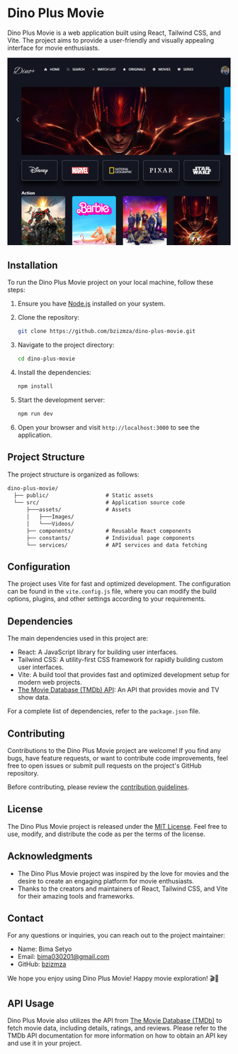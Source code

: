 # Dino Plus Movie

Dino Plus Movie is a web application built using React, Tailwind CSS, and Vite. The project aims to provide a user-friendly and visually appealing interface for movie enthusiasts.

![Dino Plus Movie Screenshot](screenshot.png)

## Installation

To run the Dino Plus Movie project on your local machine, follow these steps:

1. Ensure you have [Node.js](https://nodejs.org) installed on your system.
2. Clone the repository:

   ```bash
   git clone https://github.com/bzizmza/dino-plus-movie.git
   ```

3. Navigate to the project directory:

   ```bash
   cd dino-plus-movie
   ```

4. Install the dependencies:

   ```bash
   npm install
   ```

5. Start the development server:

   ```bash
   npm run dev
   ```

6. Open your browser and visit `http://localhost:3000` to see the application.

## Project Structure

The project structure is organized as follows:

```
dino-plus-movie/
  ├── public/                  # Static assets
  └── src/                     # Application source code
      ├───assets/              # Assets
      │   ├───Images/
      │   └───Videos/
      ├── components/          # Reusable React components
      ├── constants/           # Individual page components
      └── services/            # API services and data fetching
```

## Configuration

The project uses Vite for fast and optimized development. The configuration can be found in the `vite.config.js` file, where you can modify the build options, plugins, and other settings according to your requirements.

## Dependencies

The main dependencies used in this project are:

- React: A JavaScript library for building user interfaces.
- Tailwind CSS: A utility-first CSS framework for rapidly building custom user interfaces.
- Vite: A build tool that provides fast and optimized development setup for modern web projects.
- [The Movie Database (TMDb) API](https://www.themoviedb.org/documentation/api): An API that provides movie and TV show data.

For a complete list of dependencies, refer to the `package.json` file.

## Contributing

Contributions to the Dino Plus Movie project are welcome! If you find any bugs, have feature requests, or want to contribute code improvements, feel free to open issues or submit pull requests on the project's GitHub repository.

Before contributing, please review the [contribution guidelines](CONTRIBUTING.md).

## License

The Dino Plus Movie project is released under the [MIT License](LICENSE.md). Feel free to use, modify, and distribute the code as per the terms of the license.

## Acknowledgments

- The Dino Plus Movie project was inspired by the love for movies and the desire to create an engaging platform for movie enthusiasts.
- Thanks to the creators and maintainers of React, Tailwind CSS, and Vite for their amazing tools and frameworks.

## Contact

For any questions or inquiries, you can reach out to the project maintainer:

- Name: Bima Setyo
- Email: bima030201@gmail.com
- GitHub: [bzizmza](https://github.com/bzizmza)

We hope you enjoy using Dino Plus Movie! Happy movie exploration! 🎬🍿

## API Usage

Dino Plus Movie also utilizes the API from [The Movie Database (TMDb)](https://www.themoviedb.org/documentation/api) to fetch movie data, including details, ratings, and reviews. Please refer to the TMDb API documentation for more information on how to obtain an API key and use it in your project.
